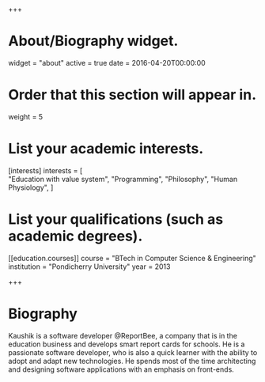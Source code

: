 +++
# About/Biography widget.
widget = "about"
active = true
date = 2016-04-20T00:00:00

# Order that this section will appear in.
weight = 5

# List your academic interests.
[interests]
  interests = [  
    "Education with value system",
    "Programming",
    "Philosophy",
    "Human Physiology",
  ]

# List your qualifications (such as academic degrees).
[[education.courses]]
  course = "BTech in Computer Science & Engineering"
  institution = "Pondicherry University"
  year = 2013
 
+++

# Biography

Kaushik is a software developer @ReportBee, a company that is in the education business and develops smart report cards for schools. 
He is a passionate software developer, who is also a quick learner with the ability to adopt and adapt new technologies. 
He spends most of the time architecting and designing software applications with an emphasis on front-ends.  

